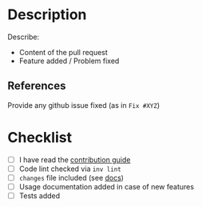 # Description

Describe:

* Content of the pull request
* Feature added / Problem fixed

## References

Provide any github issue fixed (as in ``Fix #XYZ``)

# Checklist

* [ ] I have read the [contribution guide](https://django-knocker.readthedocs.io/en/latest/contributing.html)
* [ ] Code lint checked via `inv lint`
* [ ] ``changes`` file included (see [docs](https://django-knocker.readthedocs.io/en/latest/contributing.html#pull-request-guidelines))
* [ ] Usage documentation added in case of new features
* [ ] Tests added
